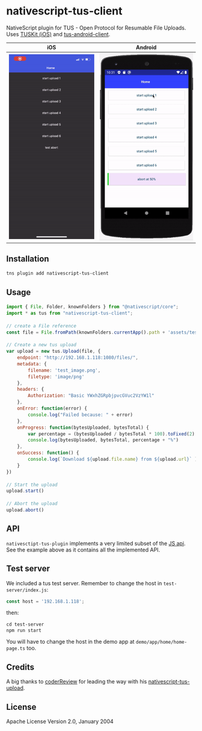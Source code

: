 # nativescript-tus-client

NativeScript plugin for TUS - Open Protocol for Resumable File Uploads.
Uses [TUSKit (iOS)](https://github.com/tus/TUSKit) and [tus-android-client](https://github.com/tus/tus-android-client).

| iOS            | Android     |
| :------------: | :---------: | 
| ![iOS demo](./nativescript-tus-client-ios.gif) | ![Android demo](./nativescript-tus-client-android.gif) |

## Installation

```bash
tns plugin add nativescript-tus-client
```

## Usage 

```javascript
import { File, Folder, knownFolders } from "@nativescript/core";
import * as tus from "nativescript-tus-client";

// create a File reference
const file = File.fromPath(knownFolders.currentApp().path + 'assets/test_image.png');

// Create a new tus upload
var upload = new tus.Upload(file, {
    endpoint: "http://192.168.1.118:1080/files/",
    metadata: {
        filename: 'test_image.png',
        filetype: 'image/png'
    },
    headers: {
        Authorization: "Basic YWxhZGRpbjpvcGVuc2VzYW1l"
    },
    onError: function(error) {
        console.log("Failed because: " + error)
    },
    onProgress: function(bytesUploaded, bytesTotal) {
        var percentage = (bytesUploaded / bytesTotal * 100).toFixed(2)
        console.log(bytesUploaded, bytesTotal, percentage + "%")
    },
    onSuccess: function() {
        console.log(`Download ${upload.file.name} from ${upload.url}` )
    }
})

// Start the upload
upload.start()

// Abort the upload
upload.abort()
```

## API

`nativesctipt-tus-plugin` implements a very limited subset of the [JS api](https://github.com/tus/tus-js-client). See the example above as it contains all the implemented API.

## Test server

We included a tus test server. Remember to change the host in `test-server/index.js`:

```javascript
const host = '192.168.1.118';
```

then:

```
cd test-server
npm run start
```

You will have to change the host in the demo app at `demo/app/home/home-page.ts` too.
    
## Credits

A big thanks to [coderReview](https://github.com/coderReview) for leading the way with his [nativescript-tus-upload](https://github.com/coderReview/nativescript-tus-upload).

## License

Apache License Version 2.0, January 2004
